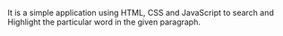 It is a simple application using HTML, CSS and JavaScript to search and Highlight the particular word in the given paragraph.